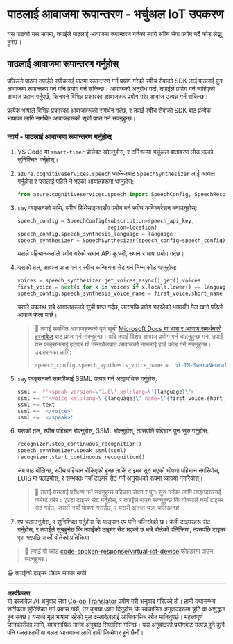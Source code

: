<!--
CO_OP_TRANSLATOR_METADATA:
{
  "original_hash": "7966848a1f870e4c42edb4db67b13c57",
  "translation_date": "2025-08-27T14:00:03+00:00",
  "source_file": "6-consumer/lessons/3-spoken-feedback/virtual-device-text-to-speech.md",
  "language_code": "ne"
}
-->
# पाठलाई आवाजमा रूपान्तरण - भर्चुअल IoT उपकरण

यस पाठको यस भागमा, तपाईंले पाठलाई आवाजमा रूपान्तरण गर्नको लागि स्पीच सेवा प्रयोग गर्दै कोड लेख्नु हुनेछ।

## पाठलाई आवाजमा रूपान्तरण गर्नुहोस्

पछिल्लो पाठमा तपाईंले स्पीचलाई पाठमा रूपान्तरण गर्न प्रयोग गरेको स्पीच सेवाको SDK लाई पाठलाई पुनः आवाजमा रूपान्तरण गर्न पनि प्रयोग गर्न सकिन्छ। आवाजको अनुरोध गर्दा, तपाईंले प्रयोग गर्न चाहिएको आवाज प्रदान गर्नुपर्छ, किनभने विभिन्न प्रकारका आवाजहरू प्रयोग गरेर आवाज उत्पन्न गर्न सकिन्छ।

प्रत्येक भाषाले विभिन्न प्रकारका आवाजहरूको समर्थन गर्दछ, र तपाईं स्पीच सेवाको SDK बाट प्रत्येक भाषाका लागि समर्थित आवाजहरूको सूची प्राप्त गर्न सक्नुहुन्छ।

### कार्य - पाठलाई आवाजमा रूपान्तरण गर्नुहोस्

1. VS Code मा `smart-timer` प्रोजेक्ट खोल्नुहोस्, र टर्मिनलमा भर्चुअल वातावरण लोड भएको सुनिश्चित गर्नुहोस्।

1. `azure.cognitiveservices.speech` प्याकेजबाट `SpeechSynthesizer` लाई आयात गर्नुहोस् र यसलाई पहिले नै भएका आयातहरूमा थप्नुहोस्:

    ```python
    from azure.cognitiveservices.speech import SpeechConfig, SpeechRecognizer, SpeechSynthesizer
    ```

1. `say` फङ्सनको माथि, स्पीच सिंथेसाइजरसँग प्रयोग गर्न स्पीच कन्फिगरेसन बनाउनुहोस्:

    ```python
    speech_config = SpeechConfig(subscription=speech_api_key,
                                 region=location)
    speech_config.speech_synthesis_language = language
    speech_synthesizer = SpeechSynthesizer(speech_config=speech_config)
    ```

    यसले पहिचानकर्ताले प्रयोग गरेको समान API कुञ्जी, स्थान र भाषा प्रयोग गर्दछ।

1. यसको तल, आवाज प्राप्त गर्न र स्पीच कन्फिगमा सेट गर्न निम्न कोड थप्नुहोस्:

    ```python
    voices = speech_synthesizer.get_voices_async().get().voices
    first_voice = next(x for x in voices if x.locale.lower() == language.lower())
    speech_config.speech_synthesis_voice_name = first_voice.short_name
    ```

    यसले उपलब्ध सबै आवाजहरूको सूची प्राप्त गर्दछ, त्यसपछि प्रयोग भइरहेको भाषासँग मेल खाने पहिलो आवाज फेला पार्छ।

    > 💁 तपाईं समर्थित आवाजहरूको पूर्ण सूची [Microsoft Docs मा भाषा र आवाज समर्थनको दस्तावेज](https://docs.microsoft.com/azure/cognitive-services/speech-service/language-support?WT.mc_id=academic-17441-jabenn#text-to-speech) बाट प्राप्त गर्न सक्नुहुन्छ। यदि तपाईं विशेष आवाज प्रयोग गर्न चाहनुहुन्छ भने, तपाईं यस फङ्सनलाई हटाएर यो दस्तावेजबाट आवाजको नामलाई हार्ड कोड गर्न सक्नुहुन्छ। उदाहरणका लागि:
    >
    > ```python
    > speech_config.speech_synthesis_voice_name = 'hi-IN-SwaraNeural'
    > ```

1. `say` फङ्सनको सामग्रीलाई SSML उत्पन्न गर्न अद्यावधिक गर्नुहोस्:

    ```python
    ssml =  f'<speak version=\'1.0\' xml:lang=\'{language}\'>'
    ssml += f'<voice xml:lang=\'{language}\' name=\'{first_voice.short_name}\'>'
    ssml += text
    ssml += '</voice>'
    ssml += '</speak>'
    ```

1. यसको तल, स्पीच पहिचान रोक्नुहोस्, SSML बोल्नुहोस्, त्यसपछि पहिचान पुनः सुरु गर्नुहोस्:

    ```python
    recognizer.stop_continuous_recognition()
    speech_synthesizer.speak_ssml(ssml)
    recognizer.start_continuous_recognition()
    ```

    जब पाठ बोलिन्छ, स्पीच पहिचान रोकिएको हुन्छ ताकि टाइमर सुरु भएको घोषणा पहिचान नगरियोस्, LUIS मा पठाइयोस्, र सम्भवतः नयाँ टाइमर सेट गर्न अनुरोधको रूपमा व्याख्या नगरियोस्।

    > 💁 तपाईं यसलाई परीक्षण गर्न सक्नुहुन्छ पहिचान रोक्न र पुनः सुरु गर्नका लागि लाइनहरूलाई कमेन्ट गरेर। एउटा टाइमर सेट गर्नुहोस्, र तपाईंले पाउन सक्नुहुन्छ कि घोषणाले नयाँ टाइमर सेट गर्दछ, जसले नयाँ घोषणा गराउँछ, र यसरी अनन्त चक्र चलिरहन्छ!

1. एप चलाउनुहोस्, र सुनिश्चित गर्नुहोस् कि फङ्सन एप पनि चलिरहेको छ। केही टाइमरहरू सेट गर्नुहोस्, र तपाईंले सुन्नुहुनेछ कि तपाईंको टाइमर सेट भएको छ भन्ने बोलेको प्रतिक्रिया, त्यसपछि टाइमर पूरा भएपछि अर्को बोलेको प्रतिक्रिया।

> 💁 तपाईं यो कोड [code-spoken-response/virtual-iot-device](../../../../../6-consumer/lessons/3-spoken-feedback/code-spoken-response/virtual-iot-device) फोल्डरमा पाउन सक्नुहुन्छ।

😀 तपाईंको टाइमर प्रोग्राम सफल भयो!

---

**अस्वीकरण**:  
यो दस्तावेज़ AI अनुवाद सेवा [Co-op Translator](https://github.com/Azure/co-op-translator) प्रयोग गरी अनुवाद गरिएको हो। हामी यथासम्भव सटीकता सुनिश्चित गर्न प्रयास गर्छौं, तर कृपया ध्यान दिनुहोस् कि स्वचालित अनुवादहरूमा त्रुटि वा अशुद्धता हुन सक्छ। यसको मूल भाषामा रहेको मूल दस्तावेज़लाई आधिकारिक स्रोत मानिनुपर्छ। महत्त्वपूर्ण जानकारीका लागि, व्यावसायिक मानव अनुवाद सिफारिस गरिन्छ। यस अनुवादको प्रयोगबाट उत्पन्न हुने कुनै पनि गलतफहमी वा गलत व्याख्याका लागि हामी जिम्मेवार हुने छैनौं।
